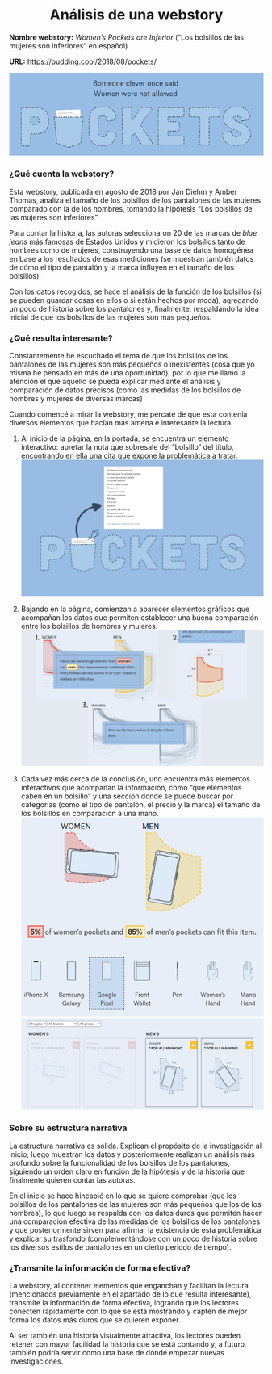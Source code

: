 # <center> Análisis de una webstory
**Nombre webstory:** _Women’s Pockets are Inferior_ (“Los bolsillos de las mujeres son inferiores” en español)

**URL:** https://pudding.cool/2018/08/pockets/

![alt text](imagenes/Portada.png)

### **¿Qué cuenta la webstory?**

Esta webstory, publicada en agosto de 2018 por Jan Diehm y Amber Thomas, analiza el tamaño de los bolsillos de los pantalones de las mujeres comparado con la de los hombres, tomando la hipótesis “Los bolsillos de las mujeres son inferiores”.  

Para contar la historia, las autoras seleccionaron 20 de las marcas de _blue jeans_ más famosas de Estados Unidos y midieron los bolsillos tanto de hombres como de mujeres, construyendo una base de datos homogénea en base a los resultados de esas mediciones (se muestran también datos de cómo el tipo de pantalón y la marca influyen en el tamaño de los bolsillos). 

Con los datos recogidos, se hace el análisis de la función de los bolsillos (si se pueden guardar cosas en ellos o si están hechos por moda), agregando un poco de historia sobre los pantalones y, finalmente, respaldando la idea inicial de que los bolsillos de las mujeres son más pequeños. 

### **¿Qué resulta interesante?**

Constantemente he escuchado el tema de que los bolsillos de los pantalones de las mujeres son más pequeños o inexistentes (cosa que yo misma he pensado en más de una oportunidad), por lo que me llamó la atención el que aquello se pueda explicar mediante el análisis y comparación de datos precisos (como las medidas de los bolsillos de hombres y mujeres de diversas marcas) 

Cuando comencé a mirar la webstory, me percaté de que esta contenía diversos elementos que hacían más amena e interesante la lectura. 

1. Al inicio de la página, en la portada, se encuentra un elemento interactivo: apretar la nota que sobresale del “bolsillo” del título, encontrando en ella una cita que expone la problemática a tratar.
![alt text](imagenes/Elemento%201.png)

2. Bajando en la página, comienzan a aparecer elementos gráficos que acompañan los datos que permiten establecer una buena comparación entre los bolsillos de hombres y mujeres. 
![alt text](imagenes/Elemento%202.png)

3. Cada vez más cerca de la conclusión, uno encuentra más elementos interactivos que acompañan la información, como “qué elementos caben en un bolsillo” y una sección donde se puede buscar por categorías (como el tipo de pantalón, el precio y la marca) el tamaño de los bolsillos en comparación a una mano. 
![alt text](imagenes/Elemento%203.png) ![alt text](imagenes/elemento%204.png)

### **Sobre su estructura narrativa**

La estructura narrativa es sólida. Explican el propósito de la investigación al inicio, luego muestran los datos y posteriormente realizan un análisis más profundo sobre la funcionalidad de los bolsillos de los pantalones, siguiendo un orden claro en función de la hipótesis y de la historia que finalmente quieren contar las autoras. 

En el inicio se hace hincapié en lo que se quiere comprobar (que los bolsillos de los pantalones de las mujeres son más pequeños que los de los hombres), lo que luego se respalda con los datos duros que permiten hacer una comparación efectiva de las medidas de los bolsillos de los pantalones y que posteriormente sirven para afirmar la existencia de esta problemática y explicar su trasfondo (complementándose con un poco de historia sobre los diversos estilos de pantalones en un cierto periodo de tiempo). 

### **¿Transmite la información de forma efectiva?**

La webstory, al contener elementos que enganchan y facilitan la lectura (mencionados previamente en el apartado de lo que resulta interesante), transmite la información de forma efectiva, logrando que los lectores conecten rápidamente con lo que se está mostrando y capten de mejor forma los datos más duros que se quieren exponer. 

Al ser también una historia visualmente atractiva, los lectores pueden retener con mayor facilidad la historia que se está contando y, a futuro, también podría servir como una base de dónde empezar nuevas investigaciones. 